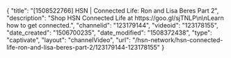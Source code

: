 {
    "title": "[1508522766] HSN | Connected Life: Ron and Lisa Beres Part 2",
    "description": "Shop HSN Connected Life at https:\/\/goo.gl\/sjTNLP\n\nLearn how to get connected.",
    "channelid": "123179144",
    "videoid": "123178155",
    "date_created": "1506700235",
    "date_modified": "1508372438",
    "type": "captivate",
    "layout": "channelVideo",
    "url": "\/hsn-network\/hsn-connected-life-ron-and-lisa-beres-part-2\/123179144-123178155"
}